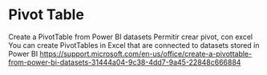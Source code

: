 # Pivot Table


Create a PivotTable from Power BI datasets
Permitir crear pivot, con excel
You can create PivotTables in Excel that are connected to datasets stored in Power BI
https://support.microsoft.com/en-us/office/create-a-pivottable-from-power-bi-datasets-31444a04-9c38-4dd7-9a45-22848c666884

